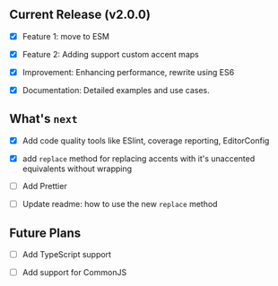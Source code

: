 
## Current Release (v2.0.0)
- [x] Feature 1: move to ESM
- [x] Feature 2: Adding support custom accent maps
- [x] Improvement: Enhancing performance, rewrite using ES6
- [x] Documentation: Detailed examples and use cases.


## What's `next` 
- [x] Add code quality tools like ESlint, coverage reporting, EditorConfig
- [x] add `replace` method for replacing accents with it's unaccented equivalents without wrapping
- [ ] Add Prettier
- [ ] Update readme: how to use the new `replace` method


## Future Plans
- [ ] Add TypeScript support
- [ ] Add support for CommonJS

